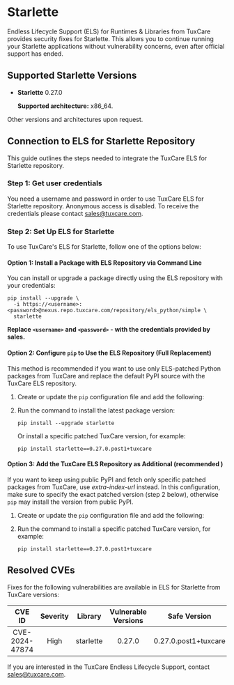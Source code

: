 # Starlette

Endless Lifecycle Support (ELS) for Runtimes & Libraries from TuxCare provides security fixes for Starlette. This allows you to continue running your Starlette applications without vulnerability concerns, even after official support has ended.

## Supported Starlette Versions

* **Starlette** 0.27.0

  **Supported architecture:** x86_64.

Other versions and architectures upon request.

## Connection to ELS for Starlette Repository

This guide outlines the steps needed to integrate the TuxCare ELS for Starlette repository.

### Step 1: Get user credentials

You need a username and password in order to use TuxCare ELS for Starlette repository. Anonymous access is disabled. To receive the credentials please contact [sales@tuxcare.com](mailto:sales@tuxcare.com).

### Step 2: Set Up ELS for Starlette

To use TuxCare's ELS for Starlette, follow one of the options below:

#### Option 1: Install a Package with ELS Repository via Command Line

You can install or upgrade a package directly using the ELS repository with your credentials:

<CodeWithCopy>

```text
pip install --upgrade \
  -i https://<username>:<password>@nexus.repo.tuxcare.com/repository/els_python/simple \
  starlette
```

</CodeWithCopy>

**Replace `<username>` and `<password>` - with the credentials provided by sales.**

#### Option 2: Configure `pip` to Use the ELS Repository (Full Replacement)

This method is recommended if you want to use only ELS-patched Python packages from TuxCare and replace the default PyPI source with the TuxCare ELS repository. 

1. Create or update the `pip` configuration file and add the following:

   <CodeTabs :tabs="[
   { title: 'Linux/macOS (~/.pip/pip.conf)', content:
   `[global]
   index-url = https://username:password@nexus.repo.tuxcare.com/repository/els_python/simple` },
   { title: 'Windows (%APPDATA%\pip\pip.ini)', content:
   `[global]
   index-url = https://username:password@nexus.repo.tuxcare.com/repository/els_python/simple` }
   ]" />

2. Run the command to install the latest package version:

   <CodeWithCopy>

   ```text
   pip install --upgrade starlette
   ```

   </CodeWithCopy>

   Or install a specific patched TuxCare version, for example:

   <CodeWithCopy>

   ```text
   pip install starlette==0.27.0.post1+tuxcare
   ```

   </CodeWithCopy>

#### Option 3: Add the TuxCare ELS Repository as Additional (recommended )

If you want to keep using public PyPI and fetch only specific patched packages from TuxCare, use *extra-index-url* instead. In this configuration, make sure to specify the exact patched version (step 2 below), otherwise `pip` may install the version from public PyPI.

1. Create or update the `pip` configuration file and add the following:

   <CodeTabs :tabs="[
   { title: 'Linux/macOS (~/.pip/pip.conf)', content:
   `[global]
   extra-index-url = https://username:password@nexus.repo.tuxcare.com/repository/els_python/simple` },
   { title: 'Windows (%APPDATA%\pip\pip.ini)', content:
   `[global]
   extra-index-url = https://username:password@nexus.repo.tuxcare.com/repository/els_python/simple` }
   ]" />

2. Run the command to install a specific patched TuxCare version, for example:

   <CodeWithCopy>

   ```text
   pip install starlette==0.27.0.post1+tuxcare
   ```

   </CodeWithCopy>

## Resolved CVEs

Fixes for the following vulnerabilities are available in ELS for Starlette from TuxCare versions:

| CVE ID              | Severity | Library   | Vulnerable Versions | Safe Version |
| :-----------------: | :------: | :-------: | :----------------: | :----------: |
| CVE-2024-47874      | High     | starlette | 0.27.0             | 0.27.0.post1+tuxcare |

If you are interested in the TuxCare Endless Lifecycle Support, contact [sales@tuxcare.com](mailto:sales@tuxcare.com).

